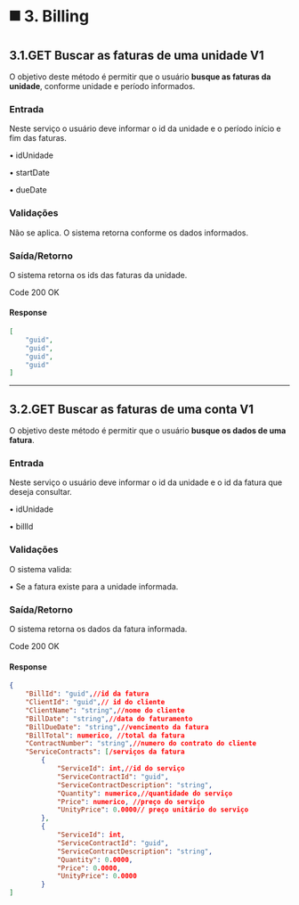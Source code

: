 # ◼️ 3. Billing

## 3.1.GET Buscar as faturas de uma unidade V1

O objetivo deste método é permitir que o usuário **busque as faturas da unidade**, conforme unidade e período informados.

### Entrada

Neste serviço o usuário deve informar o id da unidade e o período início e fim das faturas.

• idUnidade

• startDate

• dueDate

### Validações

Não se aplica. O sistema retorna conforme os dados informados.

### Saída/Retorno

O sistema retorna os ids das faturas da unidade.

Code 200 OK

#### Response

```json
[
    "guid",
    "guid",
    "guid",
    "guid"
]
```

***

## 3.2.GET Buscar as faturas de uma conta V1

O objetivo deste método é permitir que o usuário **busque os dados de uma fatura**.

### Entrada

Neste serviço o usuário deve informar o id da unidade  e o id da fatura que deseja consultar.

• idUnidade

• billId

### Validações

O sistema valida:

• Se a fatura existe para a unidade informada.

### Saída/Retorno

O sistema retorna os dados da fatura informada.

Code 200 OK

#### Response

```json
{
    "BillId": "guid",//id da fatura
    "ClientId": "guid",// id do cliente
    "ClientName": "string",//nome do cliente
    "BillDate": "string",//data do faturamento
    "BillDueDate": "string",//vencimento da fatura
    "BillTotal": numerico, //total da fatura
    "ContractNumber": "string",//numero do contrato do cliente
    "ServiceContracts": [/serviços da fatura
        {
            "ServiceId": int,//id do serviço
            "ServiceContractId": "guid",
            "ServiceContractDescription": "string",
            "Quantity": numerico,//quantidade do serviço
            "Price": numerico, //preço do serviço
            "UnityPrice": 0.0000// preço unitário do serviço
        },
        {
            "ServiceId": int,
            "ServiceContractId": "guid",
            "ServiceContractDescription": "string",
            "Quantity": 0.0000,
            "Price": 0.0000,
            "UnityPrice": 0.0000
        }
]
```
